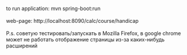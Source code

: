 to run application: mvn spring-boot:run<br />
<br />
web-page: http://localhost:8090/calc/course/handicap<br />
<br />
P.s. советую тестировать/запускать в Mozilla Firefox, в google chrome может не работать отображение страницы из-за каких-нибудь расширений
